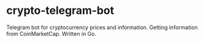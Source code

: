 # crypto-telegram-bot

 Telegram bot for cryptocurrency prices and information.
 Getting information from CoinMarketCap. Written in Go.
